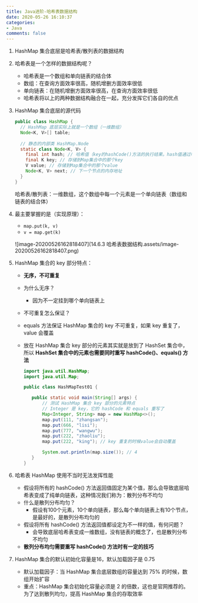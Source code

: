 ```yaml
---
title: Java进阶-哈希表数据结构
date: 2020-05-26 16:10:37
categories:
- Java
comments: false
---
```


1. HashMap 集合底层是哈希表/散列表的数据结构

2. 哈希表是一个怎样的数据结构呢？
	- 哈希表是一个数组和单向链表的结合体
	- 数组：在查询方面效率很高，随机增删方面效率很低
	- 单向链表：在随机增删方面效率很高，在查询方面效率很低
	- 哈希表将以上的两种数据结构融合在一起，充分发挥它们各自的优点
<!-- more -->
	
3. HashMap 集合底层的源代码

   ```java
   public class HashMap {
     // HashMap 底层实际上就是一个数组（一维数组）
     Node<K, V>[] table;
     
     // 静态的内部类 HashMap.Node
     static class Node<K, V> {
       final int hash; // 哈希值（key的hashCode()方法的执行结果。hash值通过哈希函数/算法，可以转换存储成数组的下标）
       final K key; // 存储到Map集合中的那个key
       V value; // 存储到Map集合中的那个value
       Node<K, V> next; // 下一个节点的内存地址
     }
   }
   ```
	哈希表/散列表：一维数组，这个数组中每一个元素是一个单向链表（数组和链表的结合体）
	
4. 最主要掌握的是（实现原理）：
	- `map.put(k, v)`
	- `v = map.get(k)`
	
	![image-20200526162818407](14.6.3 哈希表数据结构.assets/image-20200526162818407.png)
	
5. HashMap 集合的 key 部分特点：
	- **无序，不可重复**
	
	- 为什么无序？
		
		- 因为不一定挂到哪个单向链表上
		
   - 不可重复怎么保证？
   	
   	- equals 方法保证 HashMap 集合的 key 不可重复，如果 key 重复了，value 会覆盖
   	
   - 放在 HashMap 集合 key 部分的元素其实就是放到了 HashSet 集合中，所以 **HashSet 集合中的元素也需要同时重写 hashCode()、equals() 方法**
   
     ```java
     import java.util.HashMap;
     import java.util.Map;
     
     public class HashMapTest01 {
     
     	public static void main(String[] args) {
     		// 测试 HashMap 集合 key 部分的元素特点
     		// Integer 是 key，它的 hashCode 和 equals 重写了
     		Map<Integer, String> map = new HashMap<>();
     		map.put(111, "zhangsan");
     		map.put(666, "lisi");
     		map.put(777, "wangwu");
     		map.put(222, "zhaoliu");
     		map.put(222, "king"); // key 重复的时候value会自动覆盖
     
     		System.out.println(map.size()); // 4
     	}
     }
     ```
   
6. 哈希表 HashMap 使用不当时无法发挥性能
   - 假设将所有的 hashCode() 方法返回值固定为某个值，那么会导致底层哈希表变成了纯单向链表，这种情况我们称为：散列分布不均匀
   - 什么是散列分布均匀？
     - 假设有100个元素，10个单向链表，那么每个单向链表上有10个节点，是最好的，是散列分布均匀的
   - 假设将所有 hashCode() 方法返回值都设定为不一样的值，有何问题？
     - 会导致底层哈希表变成一维数组，没有链表的概念了，也是散列分布不均匀
   - **散列分布均匀需要重写 hashCode() 方法时有一定的技巧**

7. HashMap 集合的默认初始化容量是16，默认加载因子是 0.75

   - 默认加载因子：当 HashMap 集合底层数组的容量达到 75% 的时候，数组开始扩容
   - 重点：HashMap 集合初始化容量必须是 2 的倍数，这也是官网推荐的。为了达到散列均匀，提高 HashMap 集合的存取效率
